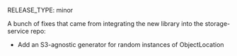 RELEASE_TYPE: minor

A bunch of fixes that came from integrating the new library into the storage-service repo:

*   Add an S3-agnostic generator for random instances of ObjectLocation
